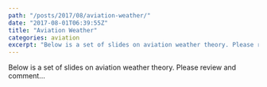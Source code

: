```yaml
---
path: "/posts/2017/08/aviation-weather/"
date: "2017-08-01T06:39:55Z"
title: "Aviation Weather"
categories: aviation
excerpt: "Below is a set of slides on aviation weather theory. Please review and comment..."
---
```


Below is a set of slides on aviation weather theory. Please review and comment...